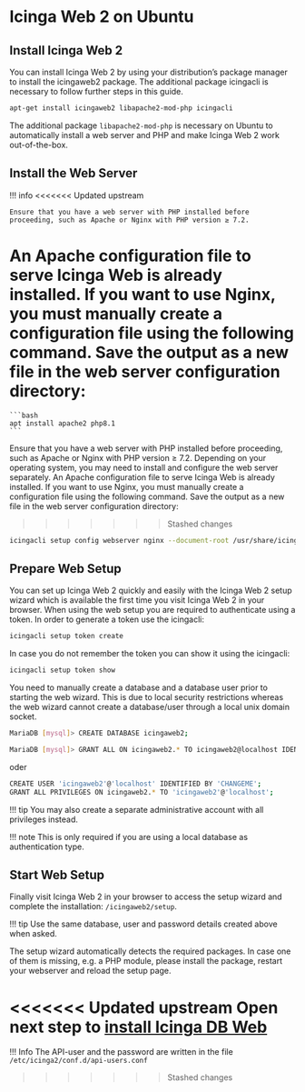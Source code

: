 # Icinga Web 2 on Ubuntu

## Install Icinga Web 2
You can install Icinga Web 2 by using your distribution’s package manager to install the icingaweb2 package. The additional package icingacli is necessary to follow further steps in this guide.

```bash 
apt-get install icingaweb2 libapache2-mod-php icingacli
```

The additional package `libapache2-mod-php` is necessary on Ubuntu to automatically install a web server and PHP and make Icinga Web 2 work out-of-the-box.

## Install the Web Server

!!! info
<<<<<<< Updated upstream

    Ensure that you have a web server with PHP installed before proceeding, such as Apache or Nginx with PHP version ≥ 7.2.

An Apache configuration file to serve Icinga Web is already installed. If you want to use Nginx, you must manually create a configuration file using the following command. Save the output as a new file in the web server configuration directory:
=======
    ```bash
    apt install apache2 php8.1
    ```
Ensure that you have a web server with PHP installed before proceeding, such as Apache or Nginx with PHP version ≥ 7.2. Depending on your operating system, you may need to install and configure the web server separately. An Apache configuration file to serve Icinga Web is already installed. If you want to use Nginx, you must manually create a configuration file using the following command. Save the output as a new file in the web server configuration directory:
>>>>>>> Stashed changes

```bash
icingacli setup config webserver nginx --document-root /usr/share/icingaweb2/public
```

## Prepare Web Setup
You can set up Icinga Web 2 quickly and easily with the Icinga Web 2 setup wizard which is available the first time you visit Icinga Web 2 in your browser. When using the web setup you are required to authenticate using a token. In order to generate a token use the icingacli:

```bash 
icingacli setup token create
```

In case you do not remember the token you can show it using the icingacli:

```bash
icingacli setup token show
```

You need to manually create a database and a database user prior to starting the web wizard. This is due to local security restrictions whereas the web wizard cannot create a database/user through a local unix domain socket.

```bash
MariaDB [mysql]> CREATE DATABASE icingaweb2;

MariaDB [mysql]> GRANT ALL ON icingaweb2.* TO icingaweb2@localhost IDENTIFIED BY `CHANGEME`;
```
oder 

```bash
CREATE USER 'icingaweb2'@'localhost' IDENTIFIED BY 'CHANGEME';
GRANT ALL PRIVILEGES ON icingaweb2.* TO 'icingaweb2'@'localhost';
```

!!! tip
    You may also create a separate administrative account with all privileges instead.

!!! note
    This is only required if you are using a local database as authentication type.


## Start Web Setup
Finally visit Icinga Web 2 in your browser to access the setup wizard and complete the installation: `/icingaweb2/setup`.

!!! tip
    Use the same database, user and password details created above when asked.

The setup wizard automatically detects the required packages. In case one of them is missing, e.g. a PHP module, please install the package, restart your webserver and reload the setup page.

<<<<<<< Updated upstream
**Open next step to [install Icinga DB Web](04-icingadbweb.md)**
=======
!!! Info
    The API-user and the password are written in the file `/etc/icinga2/conf.d/api-users.conf`





>>>>>>> Stashed changes
